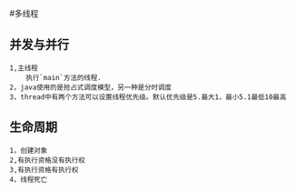 #多线程
## 并发与并行
    1,主线程
        执行`main`方法的线程. 
    2，java使用的是抢占式调度模型，另一种是分时调度
    3，thread中有两个方法可以设置线程优先级。默认优先级是5.最大1，最小5.1最低10最高
    
##  生命周期

    1，创建对象
    2,有执行资格没有执行权
    3,有执行资格有执行权
    4，线程死亡

